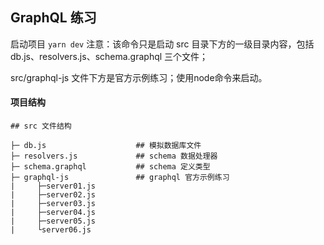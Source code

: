## GraphQL 练习

启动项目 ```yarn dev``` 注意：该命令只是启动 src 目录下方的一级目录内容，包括db.js、resolvers.js、schema.graphql 三个文件；

src/graphql-js 文件下方是官方示例练习；使用node命令来启动。

#### 项目结构
```base
## src 文件结构

├─ db.js                    ## 模拟数据库文件
├─ resolvers.js             ## schema 数据处理器
├─ schema.graphql           ## schema 定义类型
├─ graphql-js               ## graphql 官方示例练习
|     ├─server01.js
|     ├─server02.js
|     ├─server03.js
|     ├─server04.js
|     ├─server05.js
|     └server06.js
```
